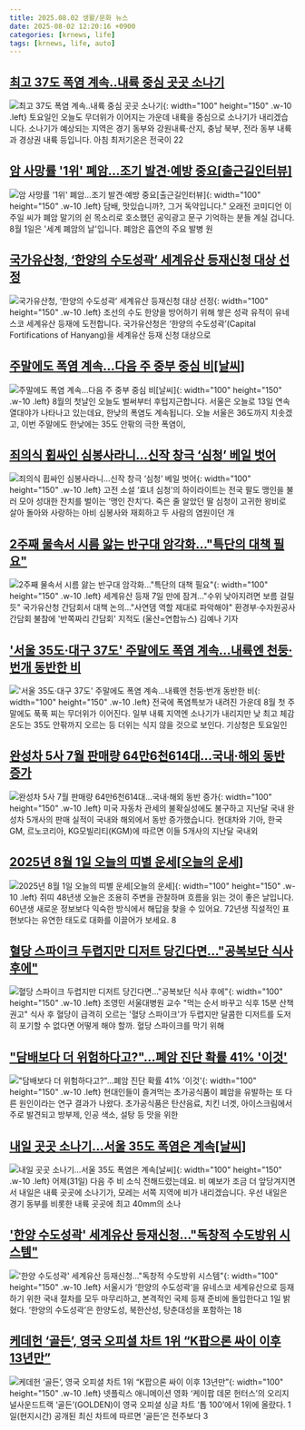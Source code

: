 ```yaml
---
title: 2025.08.02 생활/문화 뉴스
date: 2025-08-02 12:20:16 +0900
categories: [krnews, life]
tags: [krnews, life, auto]
---
```

## [최고 37도 폭염 계속‥내륙 중심 곳곳 소나기](https://n.news.naver.com/mnews/article/214/0001440321)

![최고 37도 폭염 계속‥내륙 중심 곳곳 소나기](https://mimgnews.pstatic.net/image/origin/214/2025/08/02/1440321.jpg?type=nf220_150){: width="100" height="150" .w-10 .left}
토요일인 오늘도 무더위가 이어지는 가운데 내륙을 중심으로 소나기가 내리겠습니다. 소나기가 예상되는 지역은 경기 동부와 강원내륙·산지, 충남 북부, 전라 동부 내륙과 경상권 내륙 등입니다. 아침 최저기온은 전국이 22

## [암 사망률 '1위' 폐암…조기 발견·예방 중요[출근길인터뷰]](https://n.news.naver.com/mnews/article/422/0000766235)

![암 사망률 '1위' 폐암…조기 발견·예방 중요[출근길인터뷰]](https://mimgnews.pstatic.net/image/origin/422/2025/08/01/766235.jpg?type=nf220_150){: width="100" height="150" .w-10 .left}
담배, 맛있습니까?, 그거 독약입니다." 오래전 코미디언 이주일 씨가 폐암 말기의 쉰 목소리로 호소했던 공익광고 문구 기억하는 분들 계실 겁니다. 8월 1일은 '세계 폐암의 날'입니다. 폐암은 흡연의 주요 발병 원

## [국가유산청, ‘한양의 수도성곽’ 세계유산 등재신청 대상 선정](https://n.news.naver.com/mnews/article/056/0012000805)

![국가유산청, ‘한양의 수도성곽’ 세계유산 등재신청 대상 선정](https://mimgnews.pstatic.net/image/origin/056/2025/08/01/12000805.jpg?type=nf220_150){: width="100" height="150" .w-10 .left}
조선의 수도 한양을 방어하기 위해 쌓은 성곽 유적이 유네스코 세계유산 등재에 도전합니다. 국가유산청은 ‘한양의 수도성곽’(Capital Fortifications of Hanyang)을 세계유산 등재 신청 대상으로

## [주말에도 폭염 계속…다음 주 중부 중심 비[날씨]](https://n.news.naver.com/mnews/article/057/0001900078)

![주말에도 폭염 계속…다음 주 중부 중심 비[날씨]](https://mimgnews.pstatic.net/image/origin/057/2025/08/01/1900078.jpg?type=nf220_150){: width="100" height="150" .w-10 .left}
8월의 첫날인 오늘도 벌써부터 후텁지근합니다. 서울은 오늘로 13일 연속 열대야가 나타나고 있는데요, 한낮의 폭염도 계속됩니다. 오늘 서울은 36도까지 치솟겠고, 이번 주말에도 한낮에는 35도 안팎의 극한 폭염이,

## [죄의식 휩싸인 심봉사라니…신작 창극 ‘심청’ 베일 벗어](https://n.news.naver.com/mnews/article/011/0004516350)

![죄의식 휩싸인 심봉사라니…신작 창극 ‘심청’ 베일 벗어](https://mimgnews.pstatic.net/image/origin/011/2025/08/01/4516350.jpg?type=nf220_150){: width="100" height="150" .w-10 .left}
고전 소설 ‘효녀 심청’의 하이라이트는 전국 팔도 맹인을 불러 모아 성대한 잔치를 벌이는 ‘맹인 잔치’다. 죽은 줄 알았던 딸 심청이 고귀한 왕비로 살아 돌아와 사랑하는 아비 심봉사와 재회하고 두 사람의 염원이던 개

## [2주째 물속서 시름 앓는 반구대 암각화…"특단의 대책 필요"](https://n.news.naver.com/mnews/article/001/0015544460)

![2주째 물속서 시름 앓는 반구대 암각화…"특단의 대책 필요"](https://mimgnews.pstatic.net/image/origin/001/2025/08/01/15544460.jpg?type=nf220_150){: width="100" height="150" .w-10 .left}
세계유산 등재 7일 만에 잠겨…"수위 낮아지려면 보름 걸릴 듯" 국가유산청 간담회서 대책 논의…"사연댐 역할 제대로 파악해야" 환경부·수자원공사 간담회 불참에 '반쪽짜리 간담회' 지적도 (울산=연합뉴스) 김예나 기자

## ['서울 35도·대구 37도' 주말에도 폭염 계속…내륙엔 천둥·번개 동반한 비](https://n.news.naver.com/mnews/article/469/0000879473)

!['서울 35도·대구 37도' 주말에도 폭염 계속…내륙엔 천둥·번개 동반한 비](https://mimgnews.pstatic.net/image/origin/469/2025/08/02/879473.jpg?type=nf220_150){: width="100" height="150" .w-10 .left}
전국에 폭염특보가 내려진 가운데 8월 첫 주말에도 푹푹 찌는 무더위가 이어진다. 일부 내륙 지역엔 소나기가 내리지만 낮 최고 체감온도는 35도 안팎까지 오르는 등 더위는 식지 않을 것으로 보인다. 기상청은 토요일인

## [완성차 5사 7월 판매량 64만6천614대…국내·해외 동반 증가](https://n.news.naver.com/mnews/article/056/0012001137)

![완성차 5사 7월 판매량 64만6천614대…국내·해외 동반 증가](https://mimgnews.pstatic.net/image/origin/056/2025/08/01/12001137.jpg?type=nf220_150){: width="100" height="150" .w-10 .left}
미국 자동차 관세의 불확실성에도 불구하고 지난달 국내 완성차 5개사의 판매 실적이 국내와 해외에서 동반 증가했습니다. 현대차와 기아, 한국GM, 르노코리아, KG모빌리티(KGM)에 따르면 이들 5개사의 지난달 국내외

## [2025년 8월 1일 오늘의 띠별 운세[오늘의 운세]](https://n.news.naver.com/mnews/article/015/0005165481)

![2025년 8월 1일 오늘의 띠별 운세[오늘의 운세]](https://mimgnews.pstatic.net/image/origin/015/2025/08/01/5165481.jpg?type=nf220_150){: width="100" height="150" .w-10 .left}
쥐띠 48년생 오늘은 조용히 주변을 관찰하며 흐름을 읽는 것이 좋은 날입니다. 60년생 새로운 정보보다 익숙한 방식에서 해답을 찾을 수 있어요. 72년생 직설적인 표현보다는 유연한 태도로 대화를 이끌어가 보세요. 8

## [혈당 스파이크 두렵지만 디저트 당긴다면…"공복보단 식사 후에"](https://n.news.naver.com/mnews/article/001/0015544625)

![혈당 스파이크 두렵지만 디저트 당긴다면…"공복보단 식사 후에"](https://mimgnews.pstatic.net/image/origin/001/2025/08/02/15544625.jpg?type=nf220_150){: width="100" height="150" .w-10 .left}
조영민 서울대병원 교수 "먹는 순서 바꾸고 식후 15분 산책 권고" 식사 후 혈당이 급격히 오르는 '혈당 스파이크'가 두렵지만 달콤한 디저트를 도저히 포기할 수 없다면 어떻게 해야 할까. 혈당 스파이크를 막기 위해

## ["담배보다 더 위험하다고?"…폐암 진단 확률 41% '이것'](https://n.news.naver.com/mnews/article/003/0013397638)

!["담배보다 더 위험하다고?"…폐암 진단 확률 41% '이것'](https://mimgnews.pstatic.net/image/origin/003/2025/08/01/13397638.jpg?type=nf220_150){: width="100" height="150" .w-10 .left}
현대인들이 즐겨먹는 초가공식품이 폐암을 유발하는 또 다른 원인이라는 연구 결과가 나왔다. 초가공식품은 탄산음료, 치킨 너겟, 아이스크림에서 주로 발견되고 방부제, 인공 색소, 설탕 등 맛을 위한

## [내일 곳곳 소나기…서울 35도 폭염은 계속[날씨]](https://n.news.naver.com/mnews/article/055/0001280652)

![내일 곳곳 소나기…서울 35도 폭염은 계속[날씨]](https://mimgnews.pstatic.net/image/origin/055/2025/08/01/1280652.jpg?type=nf220_150){: width="100" height="150" .w-10 .left}
어제(31일) 다음 주 비 소식 전해드렸는데요. 비 예보가 조금 더 앞당겨지면서 내일은 내륙 곳곳에 소나기가, 모레는 서쪽 지역에 비가 내리겠습니다. 우선 내일은 경기 동부를 비롯한 내륙 곳곳에 최고 40mm의 소나

## ['한양 수도성곽' 세계유산 등재신청..."독창적 수도방위 시스템"](https://n.news.naver.com/mnews/article/014/0005385838)

!['한양 수도성곽' 세계유산 등재신청..."독창적 수도방위 시스템"](https://mimgnews.pstatic.net/image/origin/014/2025/08/01/5385838.jpg?type=nf220_150){: width="100" height="150" .w-10 .left}
서울시가 ‘한양의 수도성곽’을 유네스코 세계유산으로 등재하기 위한 국내 절차를 모두 마무리하고, 본격적인 국제 등재 준비에 돌입한다고 1일 밝혔다. ‘한양의 수도성곽’은 한양도성, 북한산성, 탕춘대성을 포함하는 18

## [케데헌 ‘골든’, 영국 오피셜 차트 1위 “K팝으론 싸이 이후 13년만”](https://n.news.naver.com/mnews/article/009/0005535045)

![케데헌 ‘골든’, 영국 오피셜 차트 1위 “K팝으론 싸이 이후 13년만”](https://mimgnews.pstatic.net/image/origin/009/2025/08/02/5535045.jpg?type=nf220_150){: width="100" height="150" .w-10 .left}
넷플릭스 애니메이션 영화 ‘케이팝 데몬 헌터스’의 오리지널사운드트랙 ‘골든’(GOLDEN)이 영국 오피셜 싱글 차트 ‘톱 100’에서 1위에 올랐다. 1일(현지시간) 공개된 최신 차트에 따르면 ‘골든’은 전주보다 3

